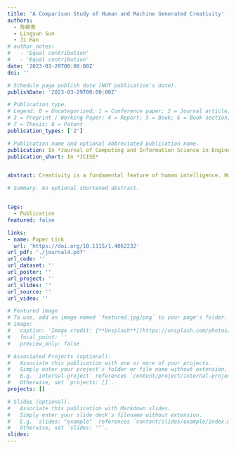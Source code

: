 ```yaml
---
title: 'A Comparison Study of Human and Machine Generated Creativity'
authors:
  - 陈柳青
  - Lingyun Sun
  - Ji Han
# author_notes:
#   - 'Equal contribution'
#   - 'Equal contribution'
date: '2023-03-29T00:00:00Z'
doi: ''

# Schedule page publish date (NOT publication's date).
publishDate: '2023-03-29T00:00:00Z'

# Publication type.
# Legend: 0 = Uncategorized; 1 = Conference paper; 2 = Journal article;
# 3 = Preprint / Working Paper; 4 = Report; 5 = Book; 6 = Book section;
# 7 = Thesis; 8 = Patent
publication_types: ['2']

# Publication name and optional abbreviated publication name.
publication: In *Journal of Computing and Information Science in Engineering*
publication_short: In *JCISE*


abstract: Creativity is a fundamental feature of human intelligence. However, achieving creativity is often considered a challenging task, particularly in design. In recent years, using computational machines to support people in creative activities in design, such as idea generation and evaluation, has become a popular research topic. Although there exist many creativity support tools, few of them could produce creative solutions in a direct manner, but produce stimuli instead. DALL·E is currently the most advanced computational model that could generate creative ideas in pictorial formats based on textual descriptions. This study conducts a Turing test, a computational test and an expert test to evaluate DALL·E's capability in achieving combinational creativity comparing with human designers. The results reveal that DALL·E could achieve combinational creativity at a similar level to novice designers and indicate the differences between computer and human creativity.

# Summary. An optional shortened abstract.


tags:
  - Publication
featured: false

links:
- name: Paper Link
  url: 'https://doi.org/10.1115/1.4062232'
url_pdf: './journal4.pdf'
url_code: ''
url_dataset: ''
url_poster: ''
url_project: ''
url_slides: ''
url_source: ''
url_video: ''

# Featured image
# To use, add an image named `featured.jpg/png` to your page's folder.
# image:
#   caption: 'Image credit: [**Unsplash**](https://unsplash.com/photos/jdD8gXaTZsc)'
#   focal_point: ''
#   preview_only: false

# Associated Projects (optional).
#   Associate this publication with one or more of your projects.
#   Simply enter your project's folder or file name without extension.
#   E.g. `internal-project` references `content/project/internal-project/index.md`.
#   Otherwise, set `projects: []`.
projects: []

# Slides (optional).
#   Associate this publication with Markdown slides.
#   Simply enter your slide deck's filename without extension.
#   E.g. `slides: "example"` references `content/slides/example/index.md`.
#   Otherwise, set `slides: ""`.
slides:
---
```

<!-- 
{{% callout note %}}
Click the _Cite_ button above to demo the feature to enable visitors to import publication metadata into their reference management software.
{{% /callout %}}

Supplementary notes can be added here, including [code and math](https://wowchemy.com/docs/content/writing-markdown-latex/). -->